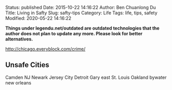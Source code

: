 Status: published
Date: 2015-10-22 14:16:22
Author: Ben Chuanlong Du
Title: Living in Safty
Slug: safty-tips
Category: Life
Tags: life, tips, safety
Modified: 2020-05-22 14:16:22

**Things under legendu.net/outdated are outdated technologies that the author does not plan to update any more. Please look for better alternatives.**

http://chicago.everyblock.com/crime/

## Unsafe Cities

Camden
NJ Newark
Jersey City
Detroit
Gary
east St. Louis
Oakland
bywater new orleans
